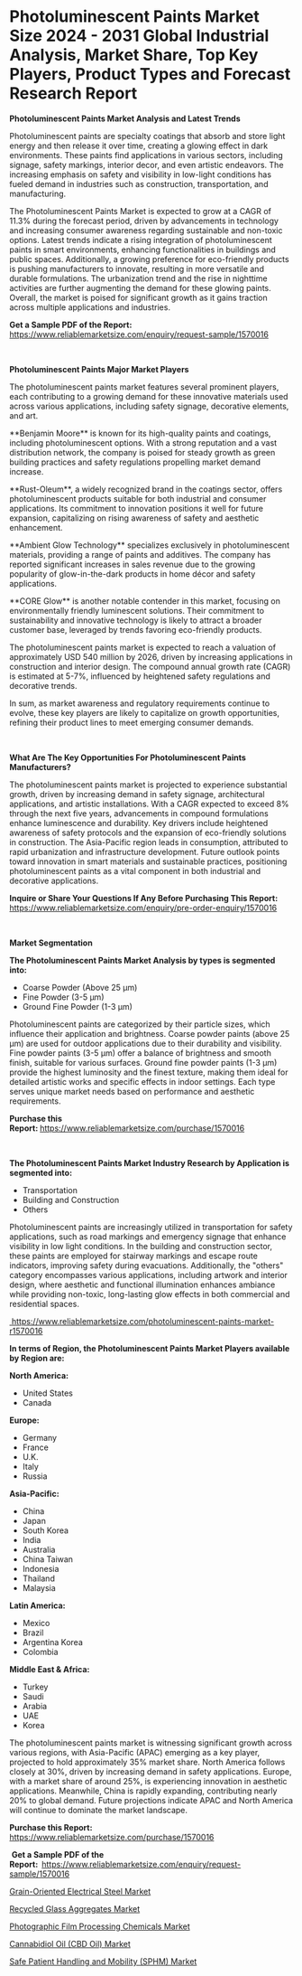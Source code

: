 <p><h1>Photoluminescent Paints Market Size 2024 - 2031 Global Industrial Analysis, Market Share, Top Key Players, Product Types and Forecast Research Report</h1></p><p><strong>Photoluminescent Paints Market Analysis and Latest Trends</strong></p>
<p><p>Photoluminescent paints are specialty coatings that absorb and store light energy and then release it over time, creating a glowing effect in dark environments. These paints find applications in various sectors, including signage, safety markings, interior decor, and even artistic endeavors. The increasing emphasis on safety and visibility in low-light conditions has fueled demand in industries such as construction, transportation, and manufacturing.</p><p>The Photoluminescent Paints Market is expected to grow at a CAGR of 11.3% during the forecast period, driven by advancements in technology and increasing consumer awareness regarding sustainable and non-toxic options. Latest trends indicate a rising integration of photoluminescent paints in smart environments, enhancing functionalities in buildings and public spaces. Additionally, a growing preference for eco-friendly products is pushing manufacturers to innovate, resulting in more versatile and durable formulations. The urbanization trend and the rise in nighttime activities are further augmenting the demand for these glowing paints. Overall, the market is poised for significant growth as it gains traction across multiple applications and industries.</p></p>
<p><strong>Get a Sample PDF of the Report:&nbsp;</strong> <a href="https://www.reliablemarketsize.com/enquiry/request-sample/1570016?utm_campaign=1261&utm_medium=2&utm_source=Github&utm_content=ia&utm_term=14102024&utm_id=photoluminescent-paints">https://www.reliablemarketsize.com/enquiry/request-sample/1570016</a></p>
<p>&nbsp;</p>
<p><strong>Photoluminescent Paints Major Market Players</strong></p>
<p><p>The photoluminescent paints market features several prominent players, each contributing to a growing demand for these innovative materials used across various applications, including safety signage, decorative elements, and art.</p><p>**Benjamin Moore** is known for its high-quality paints and coatings, including photoluminescent options. With a strong reputation and a vast distribution network, the company is poised for steady growth as green building practices and safety regulations propelling market demand increase.</p><p>**Rust-Oleum**, a widely recognized brand in the coatings sector, offers photoluminescent products suitable for both industrial and consumer applications. Its commitment to innovation positions it well for future expansion, capitalizing on rising awareness of safety and aesthetic enhancement.</p><p>**Ambient Glow Technology** specializes exclusively in photoluminescent materials, providing a range of paints and additives. The company has reported significant increases in sales revenue due to the growing popularity of glow-in-the-dark products in home décor and safety applications.</p><p>**CORE Glow** is another notable contender in this market, focusing on environmentally friendly luminescent solutions. Their commitment to sustainability and innovative technology is likely to attract a broader customer base, leveraged by trends favoring eco-friendly products.</p><p>The photoluminescent paints market is expected to reach a valuation of approximately USD 540 million by 2026, driven by increasing applications in construction and interior design. The compound annual growth rate (CAGR) is estimated at 5-7%, influenced by heightened safety regulations and decorative trends.</p><p>In sum, as market awareness and regulatory requirements continue to evolve, these key players are likely to capitalize on growth opportunities, refining their product lines to meet emerging consumer demands.</p></p>
<p>&nbsp;</p>
<p><strong>What Are The Key Opportunities For Photoluminescent Paints Manufacturers?</strong></p>
<p><p>The photoluminescent paints market is projected to experience substantial growth, driven by increasing demand in safety signage, architectural applications, and artistic installations. With a CAGR expected to exceed 8% through the next five years, advancements in compound formulations enhance luminescence and durability. Key drivers include heightened awareness of safety protocols and the expansion of eco-friendly solutions in construction. The Asia-Pacific region leads in consumption, attributed to rapid urbanization and infrastructure development. Future outlook points toward innovation in smart materials and sustainable practices, positioning photoluminescent paints as a vital component in both industrial and decorative applications.</p></p>
<p><strong>Inquire or Share Your Questions If Any Before Purchasing This Report:</strong> <a href="https://www.reliablemarketsize.com/enquiry/pre-order-enquiry/1570016?utm_campaign=1261&utm_medium=2&utm_source=Github&utm_content=ia&utm_term=14102024&utm_id=photoluminescent-paints">https://www.reliablemarketsize.com/enquiry/pre-order-enquiry/1570016</a></p>
<p>&nbsp;</p>
<p><strong>Market Segmentation</strong></p>
<p><strong>The Photoluminescent Paints Market Analysis by types is segmented into:</strong></p>
<p><ul><li>Coarse Powder (Above 25 µm)</li><li>Fine Powder (3-5 µm)</li><li>Ground Fine Powder (1-3 µm)</li></ul></p>
<p><p>Photoluminescent paints are categorized by their particle sizes, which influence their application and brightness. Coarse powder paints (above 25 µm) are used for outdoor applications due to their durability and visibility. Fine powder paints (3-5 µm) offer a balance of brightness and smooth finish, suitable for various surfaces. Ground fine powder paints (1-3 µm) provide the highest luminosity and the finest texture, making them ideal for detailed artistic works and specific effects in indoor settings. Each type serves unique market needs based on performance and aesthetic requirements.</p></p>
<p><strong>Purchase this Report:&nbsp;</strong><a href="https://www.reliablemarketsize.com/purchase/1570016?utm_campaign=1261&utm_medium=2&utm_source=Github&utm_content=ia&utm_term=14102024&utm_id=photoluminescent-paints">https://www.reliablemarketsize.com/purchase/1570016</a></p>
<p>&nbsp;</p>
<p><strong>The Photoluminescent Paints Market Industry Research by Application is segmented into:</strong></p>
<p><ul><li>Transportation</li><li>Building and Construction</li><li>Others</li></ul></p>
<p><p>Photoluminescent paints are increasingly utilized in transportation for safety applications, such as road markings and emergency signage that enhance visibility in low light conditions. In the building and construction sector, these paints are employed for stairway markings and escape route indicators, improving safety during evacuations. Additionally, the "others" category encompasses various applications, including artwork and interior design, where aesthetic and functional illumination enhances ambiance while providing non-toxic, long-lasting glow effects in both commercial and residential spaces.</p></p>
<p><a href="https://www.reliablemarketsize.com/photoluminescent-paints-market-r1570016?utm_campaign=1261&utm_medium=2&utm_source=Github&utm_content=ia&utm_term=14102024&utm_id=photoluminescent-paints">&nbsp;https://www.reliablemarketsize.com/photoluminescent-paints-market-r1570016</a></p>
<p><strong>In terms of Region, the Photoluminescent Paints Market Players available by Region are:</strong></p>
<p>
    <p> <strong> North America: </strong>
        <ul>
            <li>United States</li>
            <li>Canada</li>
        </ul>
        </p> 
    <p> <strong> Europe: </strong>
        <ul>
            <li>Germany</li>
            <li>France</li>
            <li>U.K.</li>
            <li>Italy</li>
            <li>Russia</li>
        </ul>
        </p> 
    <p> <strong> Asia-Pacific: </strong>
        <ul>
            <li>China</li>
            <li>Japan</li>
            <li>South Korea</li>
            <li>India</li>
            <li>Australia</li>
            <li>China Taiwan</li>
            <li>Indonesia</li>
            <li>Thailand</li>
            <li>Malaysia</li>
        </ul>
        </p> 
    <p> <strong> Latin America: </strong>
        <ul>
            <li>Mexico</li>
            <li>Brazil</li>
            <li>Argentina Korea</li>
            <li>Colombia</li>
        </ul>
        </p> 
    <p> <strong> Middle East & Africa: </strong>
        <ul>
            <li>Turkey</li>
            <li>Saudi</li>
            <li>Arabia</li>
            <li>UAE</li>
            <li>Korea</li>
        </ul>
    </p>
    </p>
<p><p>The photoluminescent paints market is witnessing significant growth across various regions, with Asia-Pacific (APAC) emerging as a key player, projected to hold approximately 35% market share. North America follows closely at 30%, driven by increasing demand in safety applications. Europe, with a market share of around 25%, is experiencing innovation in aesthetic applications. Meanwhile, China is rapidly expanding, contributing nearly 20% to global demand. Future projections indicate APAC and North America will continue to dominate the market landscape.</p></p>
<p><strong>Purchase this Report: </strong><a href="https://www.reliablemarketsize.com/purchase/1570016?utm_campaign=1261&utm_medium=2&utm_source=Github&utm_content=ia&utm_term=14102024&utm_id=photoluminescent-paints">https://www.reliablemarketsize.com/purchase/1570016</a></p>
<p>&nbsp;<strong>Get a Sample PDF of the Report:&nbsp;&nbsp;</strong><a href="https://www.reliablemarketsize.com/enquiry/request-sample/1570016?utm_campaign=1261&utm_medium=2&utm_source=Github&utm_content=ia&utm_term=14102024&utm_id=photoluminescent-paints">https://www.reliablemarketsize.com/enquiry/request-sample/1570016</a></p>
<p><strong></strong></p>
<p><p><a href="https://www.linkedin.com/pulse/market-insights-global-grain-oriented-electrical-steel-forecast-uy35e?trk=public_post_embed_feed-article-content&utm_campaign=1261&utm_medium=2&utm_source=Github&utm_content=ia&utm_term=14102024&utm_id=photoluminescent-paints">Grain-Oriented Electrical Steel Market</a></p><p><a href="https://github.com/crissync4ust/Market-Research-Report-List-1/blob/main/recycled-glass-aggregates-market.md?utm_campaign=1261&utm_medium=2&utm_source=Github&utm_content=ia&utm_term=14102024&utm_id=photoluminescent-paints">Recycled Glass Aggregates Market</a></p><p><a href="https://github.com/bailee2qhthar/Market-Research-Report-List-1/blob/main/photographic-film-processing-chemicals-market.md?utm_campaign=1261&utm_medium=2&utm_source=Github&utm_content=ia&utm_term=14102024&utm_id=photoluminescent-paints">Photographic Film Processing Chemicals Market</a></p><p><a href="https://www.linkedin.com/pulse/cannabidiol-oil-cbd-market-research-report-exploring-size-ch55e?trk=public_post_embed_feed-article-content&utm_campaign=1261&utm_medium=2&utm_source=Github&utm_content=ia&utm_term=14102024&utm_id=photoluminescent-paints">Cannabidiol Oil (CBD Oil) Market</a></p><p><a href="https://www.linkedin.com/pulse/safe-patient-handling-mobility-sphm-market-ecosystem-competitive-lruye?trk=public_post_embed_feed-article-content&utm_campaign=1261&utm_medium=2&utm_source=Github&utm_content=ia&utm_term=14102024&utm_id=photoluminescent-paints">Safe Patient Handling and Mobility (SPHM) Market</a></p></p>